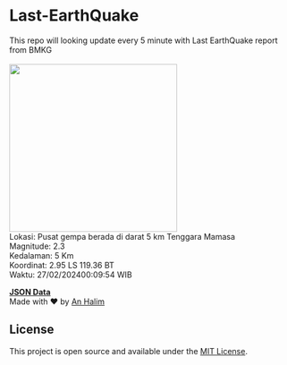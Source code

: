 # Last-EarthQuake
This repo will looking update every 5 minute with Last EarthQuake report from BMKG
<br>
<br>
<img src="https://static.bmkg.go.id/20240227000954.mmi.jpg" width="300"/>
<br>
Lokasi: Pusat gempa berada di darat 5 km Tenggara Mamasa <br>
Magnitude: 2.3 <br>
Kedalaman: 5 Km <br>
Koordinat: 2.95 LS 119.36 BT <br>
Waktu: 27/02/202400:09:54 WIB <br>

<a href="./data/data.json">**JSON Data**</a>
<br>
Made with ❤️ by <a href="https://github.com/an-halim">An Halim</a>
## License

This project is open source and available under the [MIT License](LICENSE).
